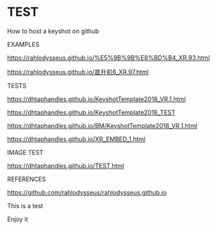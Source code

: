 # TEST
How to host a keyshot on github

EXAMPLES

https://rahlodysseus.github.io/%E5%9B%9B%E8%BD%B4_XR.93.html

https://rahlodysseus.github.io/直升机6_XR.97.html

TESTS

https://dhtaphandles.github.io/KeyshotTemplate2018_VR.1.html

https://dhtaphandles.github.io/KeyshotTemplate2018_TEST

https://dhtaphandles.github.io/BM/KeyshotTemplate2018_VR.1.html


https://dhtaphandles.github.io/XR_EMBED_1.html

IMAGE TEST

https://dhtaphandles.github.io/TEST.html

REFERENCES

https://github.com/rahlodysseus/rahlodysseus.github.io

This is a test

Enjoy it
